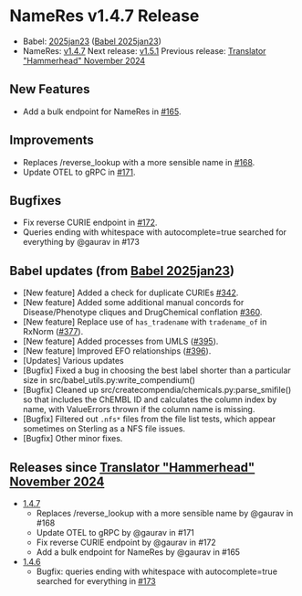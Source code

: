 # NameRes v1.4.7 Release
- Babel: [2025jan23](https://stars.renci.org/var/babel_outputs/2025jan23/)
  ([Babel 2025jan23](https://github.com/TranslatorSRI/Babel/blob/master/releases/2025jan23.md))
- NameRes: [v1.4.7](https://github.com/TranslatorSRI/NameResolution/releases/tag/v1.4.7)
Next release: [v1.5.1](./v1.5.1.md)
Previous release: [Translator "Hammerhead" November 2024](./TranslatorHammerheadNovember2024.md)

## New Features
* Add a bulk endpoint for NameRes in [#165](https://github.com/TranslatorSRI/NameResolution/pull/165).

## Improvements
* Replaces /reverse_lookup with a more sensible name in [#168](https://github.com/TranslatorSRI/NameResolution/pull/168).
* Update OTEL to gRPC in [#171](https://github.com/TranslatorSRI/NameResolution/pull/171).

## Bugfixes
* Fix reverse CURIE endpoint in [#172](https://github.com/TranslatorSRI/NameResolution/pull/172).
* Queries ending with whitespace with autocomplete=true searched for everything by @gaurav in #173

## Babel updates (from [Babel 2025jan23](https://github.com/TranslatorSRI/Babel/blob/master/releases/2025jan23.md))
- [New feature] Added a check for duplicate CURIEs [#342](https://github.com/TranslatorSRI/Babel/pull/342).
- [New feature] Added some additional manual concords for Disease/Phenotype cliques and DrugChemical
  conflation [#360](https://github.com/TranslatorSRI/Babel/pull/360).
- [New feature] Replace use of `has_tradename` with `tradename_of` in RxNorm ([#377](https://github.com/TranslatorSRI/Babel/pull/377)).
- [New feature] Added processes from UMLS ([#395](https://github.com/TranslatorSRI/Babel/pull/395)).
- [New feature] Improved EFO relationships ([#396](https://github.com/TranslatorSRI/Babel/pull/396)).
- [Updates] Various updates
- [Bugfix] Fixed a bug in choosing the best label shorter than a particular size in src/babel_utils.py:write_compendium()
- [Bugfix] Cleaned up src/createcompendia/chemicals.py:parse_smifile() so that includes the ChEMBL ID and calculates the column index by name, with ValueErrors thrown if the column name is missing.
- [Bugfix] Filtered out `.nfs*` files from the file list tests, which appear sometimes on Sterling as a NFS file issues.
- [Bugfix] Other minor fixes.

## Releases since [Translator "Hammerhead" November 2024](./TranslatorHammerheadNovember2024.md)
* [1.4.7](https://github.com/TranslatorSRI/NameResolution/releases/tag/v1.4.7)
  * Replaces /reverse_lookup with a more sensible name by @gaurav in #168
  * Update OTEL to gRPC by @gaurav in #171
  * Fix reverse CURIE endpoint by @gaurav in #172
  * Add a bulk endpoint for NameRes by @gaurav in #165
* [1.4.6](https://github.com/TranslatorSRI/NameResolution/releases/tag/v1.4.6)
  * Bugfix: queries ending with whitespace with autocomplete=true searched for everything in [#173](https://github.com/TranslatorSRI/NameResolution/pull/173)
